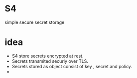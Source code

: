 # S4
simple secure secret storage

# idea
- S4 store secrets encrypted at rest.
- Secrets transmited securly over TLS.
- Secrets stored as object consist of key , secret and policy.
- 